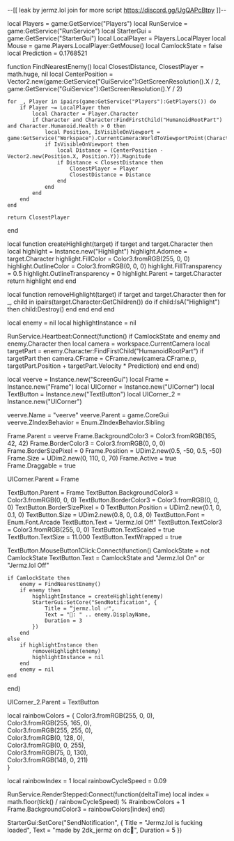 --[[
   leak by jermz.lol
   join for more script
   https://discord.gg/UgQAPcBtpy
]]--

local Players = game:GetService("Players")
local RunService = game:GetService("RunService")
local StarterGui = game:GetService("StarterGui")
local LocalPlayer = Players.LocalPlayer
local Mouse = game.Players.LocalPlayer:GetMouse()
local CamlockState = false
local Prediction = 0.1768521

function FindNearestEnemy()
    local ClosestDistance, ClosestPlayer = math.huge, nil
    local CenterPosition = Vector2.new(game:GetService("GuiService"):GetScreenResolution().X / 2, game:GetService("GuiService"):GetScreenResolution().Y / 2)

    for _, Player in ipairs(game:GetService("Players"):GetPlayers()) do
        if Player ~= LocalPlayer then
            local Character = Player.Character
            if Character and Character:FindFirstChild("HumanoidRootPart") and Character.Humanoid.Health > 0 then
                local Position, IsVisibleOnViewport = game:GetService("Workspace").CurrentCamera:WorldToViewportPoint(Character.HumanoidRootPart.Position)
                if IsVisibleOnViewport then
                    local Distance = (CenterPosition - Vector2.new(Position.X, Position.Y)).Magnitude
                    if Distance < ClosestDistance then
                        ClosestPlayer = Player
                        ClosestDistance = Distance
                    end
                end
            end
        end
    end

    return ClosestPlayer
end

local function createHighlight(target)
    if target and target.Character then
        local highlight = Instance.new("Highlight")
        highlight.Adornee = target.Character
        highlight.FillColor = Color3.fromRGB(255, 0, 0)
        highlight.OutlineColor = Color3.fromRGB(0, 0, 0)
        highlight.FillTransparency = 0.5
        highlight.OutlineTransparency = 0
        highlight.Parent = target.Character
        return highlight
    end
end

local function removeHighlight(target)
    if target and target.Character then
        for _, child in ipairs(target.Character:GetChildren()) do
            if child:IsA("Highlight") then
                child:Destroy()
            end
        end
    end
end

local enemy = nil
local highlightInstance = nil

RunService.Heartbeat:Connect(function()
    if CamlockState and enemy and enemy.Character then
        local camera = workspace.CurrentCamera
        local targetPart = enemy.Character:FindFirstChild("HumanoidRootPart")
        if targetPart then
            camera.CFrame = CFrame.new(camera.CFrame.p, targetPart.Position + targetPart.Velocity * Prediction)
        end
    end
end)

local veerve = Instance.new("ScreenGui")
local Frame = Instance.new("Frame")
local UICorner = Instance.new("UICorner")
local TextButton = Instance.new("TextButton")
local UICorner_2 = Instance.new("UICorner")

veerve.Name = "veerve"
veerve.Parent = game.CoreGui
veerve.ZIndexBehavior = Enum.ZIndexBehavior.Sibling

Frame.Parent = veerve
Frame.BackgroundColor3 = Color3.fromRGB(165, 42, 42)
Frame.BorderColor3 = Color3.fromRGB(0, 0, 0)
Frame.BorderSizePixel = 0
Frame.Position = UDim2.new(0.5, -50, 0.5, -50) 
Frame.Size = UDim2.new(0, 110, 0, 70) 
Frame.Active = true
Frame.Draggable = true

UICorner.Parent = Frame

TextButton.Parent = Frame
TextButton.BackgroundColor3 = Color3.fromRGB(0, 0, 0) 
TextButton.BorderColor3 = Color3.fromRGB(0, 0, 0)
TextButton.BorderSizePixel = 0
TextButton.Position = UDim2.new(0.1, 0, 0.1, 0)
TextButton.Size = UDim2.new(0.8, 0, 0.8, 0) 
TextButton.Font = Enum.Font.Arcade
TextButton.Text = "Jermz.lol Off"
TextButton.TextColor3 = Color3.fromRGB(255, 0, 0) 
TextButton.TextScaled = true
TextButton.TextSize = 11.000
TextButton.TextWrapped = true

TextButton.MouseButton1Click:Connect(function()
    CamlockState = not CamlockState
    TextButton.Text = CamlockState and "Jermz.lol On" or "Jermz.lol Off"
    
    if CamlockState then
        enemy = FindNearestEnemy()
        if enemy then
            highlightInstance = createHighlight(enemy)
            StarterGui:SetCore("SendNotification", {
                Title = “jermz.lol ✅",
                Text = "🎯: " .. enemy.DisplayName,
                Duration = 3
            })
        end
    else
        if highlightInstance then
            removeHighlight(enemy)
            highlightInstance = nil
        end
        enemy = nil
    end
end)

UICorner_2.Parent = TextButton

local rainbowColors = {
    Color3.fromRGB(255, 0, 0),     
    Color3.fromRGB(255, 165, 0),   
    Color3.fromRGB(255, 255, 0),  
    Color3.fromRGB(0, 128, 0),     
    Color3.fromRGB(0, 0, 255),     
    Color3.fromRGB(75, 0, 130),    
    Color3.fromRGB(148, 0, 211)  
}

local rainbowIndex = 1
local rainbowCycleSpeed = 0.09

RunService.RenderStepped:Connect(function(deltaTime)
    local index = math.floor(tick() / rainbowCycleSpeed) % #rainbowColors + 1
    Frame.BackgroundColor3 = rainbowColors[index]
end)

StarterGui:SetCore("SendNotification", {
    Title = "Jermz.lol is fucking loaded",
    Text = "made by 2dk_jermz on dc🐐",
    Duration = 5
})
